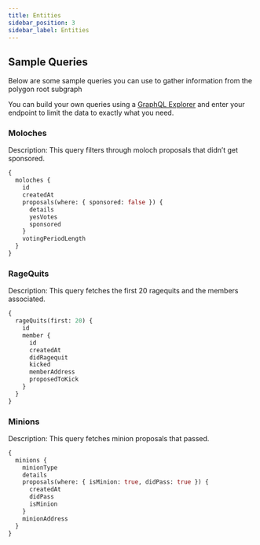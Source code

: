 ```yaml
---
title: Entities
sidebar_position: 3
sidebar_label: Entities
---
```


## Sample Queries

Below are some sample queries you can use to gather information from the polygon root subgraph

You can build your own queries using a [GraphQL Explorer](https://graphiql-online.com/graphiql) and enter your endpoint to limit the data to exactly what you need.

### Moloches

Description: This query filters through moloch proposals that didn’t get sponsored.

```graphql
{
  moloches {
    id
    createdAt
    proposals(where: { sponsored: false }) {
      details
      yesVotes
      sponsored
    }
    votingPeriodLength
  }
}
```

### RageQuits

Description: This query fetches the first 20 ragequits and the members associated.

```graphql
{
  rageQuits(first: 20) {
    id
    member {
      id
      createdAt
      didRagequit
      kicked
      memberAddress
      proposedToKick
    }
  }
}
```

### Minions

Description: This query fetches minion proposals that passed.

```graphql
{
  minions {
    minionType
    details
    proposals(where: { isMinion: true, didPass: true }) {
      createdAt
      didPass
      isMinion
    }
    minionAddress
  }
}
```
